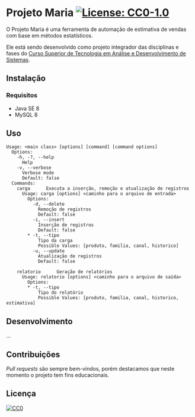 # Projeto Maria [![License: CC0-1.0](https://img.shields.io/badge/License-CC0%201.0-lightgrey.svg)](http://creativecommons.org/publicdomain/zero/1.0/) 

O Projeto Maria é uma ferramenta de automação de estimativa de vendas com base em métodos estatísticos.

Ele está sendo desenvolvido como projeto integrador das disciplinas e fases do [Curso Superior de Tecnologia em Análise e Desenvolvimento de Sistemas](https://www.sc.senai.br/siteinstitucional/curso/superior-de-tecnologia-em-analise-e-desenvolvimento-de-sistemas/3404).

## Instalação

### Requisitos

* Java SE 8
* MySQL 8

## Uso

```
Usage: <main class> [options] [command] [command options]
  Options:
    -h, -?, --help
      Help
    -v, --verbose
      Verbose mode
      Default: false
  Commands:
    carga      Executa a inserção, remoção e atualização de registros
      Usage: carga [options] <caminho para o arquivo de entrada>
        Options:
          -d, --delete
            Remoção de registros
            Default: false
          -i, --insert
            Inserção de registros
            Default: false
        * -t, --tipo
            Tipo da carga
            Possible Values: [produto, familia, canal, historico]
          -u, --update
            Atualização de registros
            Default: false

    relatorio      Geração de relatórios
      Usage: relatorio [options] <caminho para o arquivo de saída>
        Options:
        * -t, --tipo
            Tipo do relatório
            Possible Values: [produto, familia, canal, historico, estimativa]
```

## Desenvolvimento

...

## Contribuições

*Pull requests* são sempre bem-vindos, porém destacamos que neste momento o projeto tem fins educacionais. 

## Licença

[![CC0](https://licensebuttons.net/p/zero/1.0/88x31.png)](https://creativecommons.org/publicdomain/zero/1.0/)
